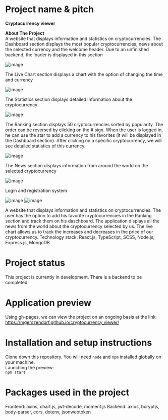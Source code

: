 # Project name & pitch

**Cryptocurrency viewer** <br />

**About The Project** <br />
A website that displays information and statistics on cryptocurrencies. The Dashboard section displays the most popular cryptocurrencies, news about the selected currency and the welcome header. Due to an unfinished backend, the loader is displayed in this section

![image](https://user-images.githubusercontent.com/81325472/166139294-c8a95265-7912-48ac-bef6-88a79f99fb48.png)

The Live Chart section displays a chart with the option of changing the time and currency

![image](https://user-images.githubusercontent.com/81325472/166137268-737f6cb9-5efb-4a1a-a176-d744c6f295d7.png)

The Statistics section displays detailed information about the cryptocurrency

![image](https://user-images.githubusercontent.com/81325472/166137276-5292215a-70cc-48d6-b79b-4046da9219f8.png)

The Ranking section displays 50 cryptocurrencies sorted by popularity. The order can be reversed by clicking on the # sign. When the user is logged in, he can use the star to add a currency to his favorites (it will be displayed in the Dashboard section). After clicking on a specific cryptocurrency, we will see detailed statistics of this currency.

![image](https://user-images.githubusercontent.com/81325472/166137295-1201d506-8383-4bab-bea5-63222b263c1e.png)

The News section displays information from around the world on the selected cryptocurrency

![image](https://user-images.githubusercontent.com/81325472/166137304-a1d6156a-577b-4893-ba9a-04e58a23468d.png)

Login and registration system

![image](https://user-images.githubusercontent.com/81325472/166137354-4c5321ed-f3bb-40fc-95f7-1e86d4b5e470.png)
![image](https://user-images.githubusercontent.com/81325472/166137365-90bd9e62-25d4-41b1-b6ca-aaab8ef9c36a.png)



A website that displays information and statistics on cryptocurrencies. The user has the option to add his favorite cryptocurrencies in the Ranking section and track them on his daschboard. The application displays all the news from the world about the cryptocurrency selected by us. The live chart allows us to track the increases and decreases in the price of our cryptocurrency. Technology stack: React.js, TypeScript, SCSS, Node.js, Express.js, MongoDB

# Project status
This project is currently in development. There is a backend to be completed

# Application preview
Using gh-pages, we can view the project on an ongoing basis at the link: https://mgerszendorf.github.io/cryptocurrency_viewer/

# Installation and setup instructions
Clone down this repository. You will need `node` and `npm` installed globally on your machine. <br />
Launching the preview: <br />
`npm start` <br />

# Packages used in the project
Frontend: axios, chart.js, jwt-decode, moment.js
Backend: axios, bcryptjs, body-parser, cors, dotenv, jsonwebtoken

